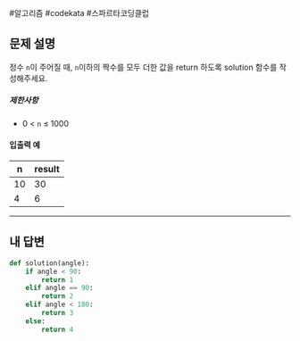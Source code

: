 #알고리즘 #codekata #스파르타코딩클럽 

## 문제 설명

정수 `n`이 주어질 때, `n`이하의 짝수를 모두 더한 값을 return 하도록 solution 함수를 작성해주세요.

##### 제한사항

- 0 < `n` ≤ 1000

#### 입출력 예

| n   | result |
| --- | ------ |
| 10  | 30     |
| 4   | 6      |

---

## 내 답변

```python
def solution(angle):
    if angle < 90:
        return 1
    elif angle == 90:
        return 2
    elif angle < 180:
        return 3
    else:
        return 4
```
 